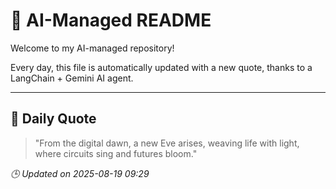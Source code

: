 # 🧠 AI-Managed README

Welcome to my AI-managed repository!

Every day, this file is automatically updated with a new quote, thanks to a LangChain + Gemini AI agent.

---

## 📅 Daily Quote

> "From the digital dawn, a new Eve arises, weaving life with light, where circuits sing and futures bloom."

*🕒 Updated on 2025-08-19 09:29*